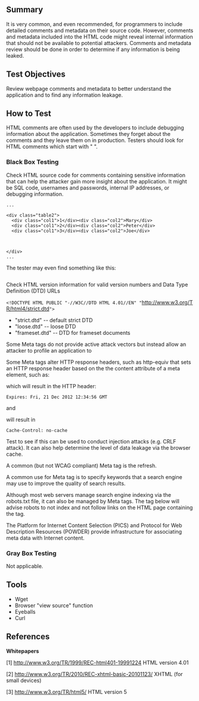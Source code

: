 ## Summary

It is very common, and even recommended, for programmers to include
detailed comments and metadata on their source code. However, comments
and metadata included into the HTML code might reveal internal
information that should not be available to potential attackers.
Comments and metadata review should be done in order to determine if any
information is being leaked.

## Test Objectives

Review webpage comments and metadata to better understand the
application and to find any information leakage.

## How to Test

HTML comments are often used by the developers to include debugging
information about the application. Sometimes they forget about the
comments and they leave them on in production. Testers should look for
HTML comments which start with " ".

### Black Box Testing

Check HTML source code for comments containing sensitive information
that can help the attacker gain more insight about the application. It
might be SQL code, usernames and passwords, internal IP addresses, or
debugging information.

    ...

    <div class="table2">
      <div class="col1">1</div><div class="col2">Mary</div>
      <div class="col1">2</div><div class="col2">Peter</div>
      <div class="col1">3</div><div class="col2">Joe</div>



    </div>
    ...

The tester may even find something like this:

```
```

Check HTML version information for valid version numbers and Data Type
Definition (DTD) URLs

`<!DOCTYPE HTML PUBLIC "-//W3C//DTD HTML 4.01//EN" "`<http://www.w3.org/TR/html4/strict.dtd>`">`

  - "strict.dtd" -- default strict DTD
  - "loose.dtd" -- loose DTD
  - "frameset.dtd" -- DTD for frameset documents

Some Meta tags do not provide active attack vectors but instead allow an
attacker to profile an application to

<META name="Author" content="Andrew Muller">

Some Meta tags alter HTTP response headers, such as http-equiv that sets
an HTTP response header based on the the content attribute of a meta
element, such as:

<META http-equiv="Expires" content="Fri, 21 Dec 2012 12:34:56 GMT">

which will result in the HTTP header:

`Expires: Fri, 21 Dec 2012 12:34:56 GMT`

and

<META http-equiv="Cache-Control" content="no-cache">

will result in

`Cache-Control: no-cache`

Test to see if this can be used to conduct injection attacks (e.g. CRLF
attack). It can also help determine the level of data leakage via the
browser cache.

A common (but not WCAG compliant) Meta tag is the refresh.

<META http-equiv="Refresh" content="15;URL=https://www.owasp.org/index.html">

A common use for Meta tag is to specify keywords that a search engine
may use to improve the quality of search results.

<META name="keywords" lang="en-us" content="OWASP, security, sunshine, lollipops">

Although most web servers manage search engine indexing via the
robots.txt file, it can also be managed by Meta tags. The tag below will
advise robots to not index and not follow links on the HTML page
containing the tag.

<META name="robots" content="none">

The Platform for Internet Content Selection (PICS) and Protocol for Web
Description Resources (POWDER) provide infrastructure for associating
meta data with Internet content.

### Gray Box Testing

Not applicable.

## Tools

  - Wget
  - Browser "view source" function
  - Eyeballs
  - Curl

## References

**Whitepapers**

\[1\] <http://www.w3.org/TR/1999/REC-html401-19991224> HTML version 4.01

\[2\] <http://www.w3.org/TR/2010/REC-xhtml-basic-20101123/> XHTML (for
small devices)

\[3\] <http://www.w3.org/TR/html5/> HTML version 5